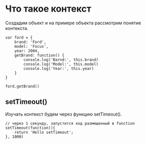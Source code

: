 # Что такое контекст
Создадим объект и на примере объекта рассмотрим понятие контекста.

    var ford = {
        brand: 'Ford',
        model: 'Focus',
        year: 2004,
        getBrand: function() {
            console.log('Barnd:', this.brand)
            console.log('Model:', this.model)
            console.log('Year:', this.year)
        }
    }

    ford.getBrand()

## setTimeout()
Изучать контекст будем через функцию setTimeout().

    // через 1 секунду, запустится код размещенный в function
    setTimeout(function(){
        return 'Hello setTimeout';
    }, 1000)

